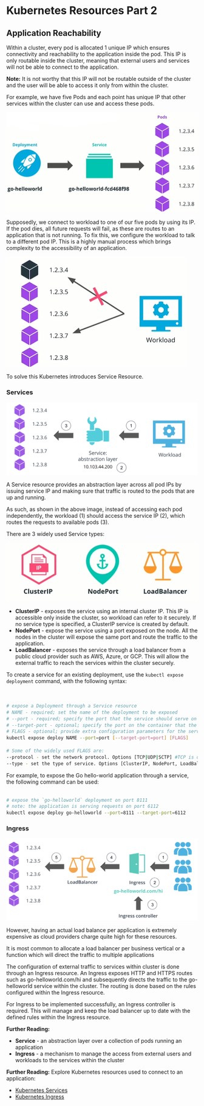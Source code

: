 # Kubernetes Resources Part 2

## Application Reachability

Within a cluster, every pod is allocated 1 unique IP which ensures connectivity and reachability to the application inside the pod. This IP is only routable inside the cluster, meaning that external users and services will not be able to connect to the application.

**Note:** It is not worthy that this IP will not be routable outside of the cluster and the user will be able to access it only from within the cluster.

For example, we have five Pods and each point has unique IP that other services within the cluster can use and access these pods.

![Application Reachability](17.1.ApplicationReachability.png)

Supposedly, we connect to workload to one of our five pods by using its IP. If the pod dies, all future requests will fail, as these are routes to an application that is not running. To fix this, we configure the workload to talk to a different pod IP.
This is a highly manual process which brings complexity to the accessibility of an application.

![Application Reachability](17.2.ApplicationReachability2.png)

To solve this Kubernetes introduces Service Resource.

### Services

![Pods accessibility through a Service resource](17.3.Services.png)

A Service resource provides an abstraction layer across all pod IPs by issuing service IP and making sure that traffic is routed to the pods that are up and running.

As such, as shown in the above image, instead of accessing each pod independently, the workload (1) should access the service IP (2), which routes the requests to available pods (3).

There are 3 widely used Service types:

![Service Types](17.4.ServiceTypes.png)

* **ClusterIP** - exposes the service using an internal cluster IP. This IP is accessible only inside the cluster, so workload can refer to it securely. If no service type is specified, a ClusterIP service is created by default.
* **NodePort** - expose the service using a port exposed on the node. All the nodes in the cluster will expose the same port and route the traffic to the application.
* **LoadBalancer** - exposes the service through a load balancer from a public cloud provider such as AWS, Azure, or GCP. This will allow the external traffic to reach the services within the cluster securely.

To create a service for an existing deployment, use the `kubectl expose deployment` command, with the following syntax:

``` bash


# expose a Deployment through a Service resource 
# NAME - required; set the name of the deployment to be exposed
# --port - required; specify the port that the service should serve on
# --target-port - optional; specify the port on the container that the service should direct traffic to
# FLAGS - optional; provide extra configuration parameters for the service
kubectl expose deploy NAME --port=port [--target-port=port] [FLAGS]

# Some of the widely used FLAGS are:
--protocol - set the network protocol. Options [TCP|UDP|SCTP] #TCP is default value
--type - set the type of service. Options [ClusterIP, NodePort, LoadBalancer]
```

For example, to expose the Go hello-world application through a service, the following command can be used:

``` bash

# expose the `go-helloworld` deployment on port 8111
# note: the application is serving requests on port 6112
kubectl expose deploy go-helloworld --port=8111 --target-port=6112
```

### Ingress

![Ingress resources enabling access from the external users to services within the cluster](17.5.Ingress.png)

However, having an actual load balance per application is extremely expensive as cloud providers charge quite high for these resources.

It is most common to allocate a load balancer per business vertical or a function which will direct the traffic to multiple applications

The  configuration of external traffic to services within cluster is done through an Ingress resource. An Ingress exposes HTTP and HTTPS routes such as go-helloworld.com/hi and subsequently directs the traffic to the go-helloworld service within the cluster. The routing is done based on the rules configured within the Ingress resource.

For Ingress to be implemented successfully, an Ingress controller is required. This will manage and keep the load balancer up to date with the defined rules within the Ingress resource.

**Further Reading:**

* **Service** - an abstraction layer over a collection of pods running an application
* **Ingress** - a mechanism to manage the access from external users and workloads to the services within the cluster

**Further Reading:**
Explore Kubernetes resources used to connect to an application:

* [Kubernetes Services](https://kubernetes.io/docs/concepts/services-networking/service/)
* [Kubernetes Ingress](https://kubernetes.io/docs/concepts/services-networking/ingress/)